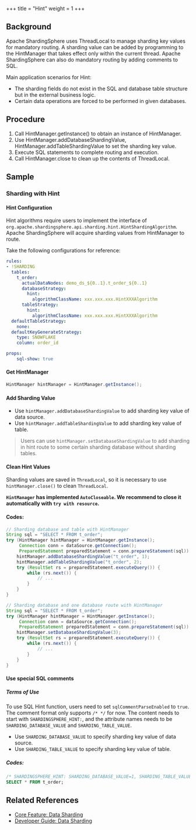 +++
title = "Hint"
weight = 1
+++

## Background

Apache ShardingSphere uses ThreadLocal to manage sharding key values for mandatory routing. A sharding value can be added by programming to the HintManager that takes effect only within the current thread.
Apache ShardingSphere can also do mandatory routing by adding comments to SQL.

Main application scenarios for Hint:
- The sharding fields do not exist in the SQL and database table structure but in the external business logic.
- Certain data operations are forced to be performed in given databases.

## Procedure

1. Call HintManager.getInstance() to obtain an instance of HintManager.
2. Use HintManager.addDatabaseShardingValue, HintManager.addTableShardingValue to set the sharding key value.
3. Execute SQL statements to complete routing and execution.
4. Call HintManager.close to clean up the contents of ThreadLocal.

## Sample

### Sharding with Hint

#### Hint Configuration

Hint algorithms require users to implement the interface of `org.apache.shardingsphere.api.sharding.hint.HintShardingAlgorithm`. 
Apache ShardingSphere will acquire sharding values from HintManager to route.

Take the following configurations for reference:

```yaml
rules:
- !SHARDING
  tables:
    t_order:
      actualDataNodes: demo_ds_${0..1}.t_order_${0..1}
      databaseStrategy:
        hint:
          algorithmClassName: xxx.xxx.xxx.HintXXXAlgorithm
      tableStrategy:
        hint:
          algorithmClassName: xxx.xxx.xxx.HintXXXAlgorithm
  defaultTableStrategy:
    none:
  defaultKeyGenerateStrategy:
    type: SNOWFLAKE
    column: order_id

props:
    sql-show: true
```

#### Get HintManager

```java
HintManager hintManager = HintManager.getInstance();
```

#### Add Sharding Value

- Use `hintManager.addDatabaseShardingValue` to add sharding key value of data source.
- Use `hintManager.addTableShardingValue` to add sharding key value of table.

> Users can use `hintManager.setDatabaseShardingValue` to add sharding in hint route to some certain sharding database without sharding tables.

#### Clean Hint Values

Sharding values are saved in `ThreadLocal`, so it is necessary to use `hintManager.close()` to clean `ThreadLocal`.

**`HintManager` has implemented `AutoCloseable`. We recommend to close it automatically with `try with resource`.**

#### Codes:

```java
// Sharding database and table with HintManager
String sql = "SELECT * FROM t_order";
try (HintManager hintManager = HintManager.getInstance();
     Connection conn = dataSource.getConnection();
     PreparedStatement preparedStatement = conn.prepareStatement(sql)) {
    hintManager.addDatabaseShardingValue("t_order", 1);
    hintManager.addTableShardingValue("t_order", 2);
    try (ResultSet rs = preparedStatement.executeQuery()) {
        while (rs.next()) {
            // ...
        }
    }
}

// Sharding database and one database route with HintManager
String sql = "SELECT * FROM t_order";
try (HintManager hintManager = HintManager.getInstance();
     Connection conn = dataSource.getConnection();
     PreparedStatement preparedStatement = conn.prepareStatement(sql)) {
    hintManager.setDatabaseShardingValue(3);
    try (ResultSet rs = preparedStatement.executeQuery()) {
        while (rs.next()) {
            // ...
        }
    }
}
```

#### Use special SQL comments

##### Terms of Use

To use SQL Hint function, users need to set `sqlCommentParseEnabled` to `true`.
The comment format only supports `/* */` for now. The content needs to start with `SHARDINGSPHERE_HINT:`, and the attribute names needs to be `SHARDING_DATABASE_VALUE` and `SHARDING_TABLE_VALUE`.

- Use `SHARDING_DATABASE_VALUE` to specify sharding key value of data source.
- Use `SHARDING_TABLE_VALUE` to specify sharding key value of table.

##### Codes:
```sql
/* SHARDINGSPHERE_HINT: SHARDING_DATABASE_VALUE=1, SHARDING_TABLE_VALUE=1 */
SELECT * FROM t_order;
```

## Related References

- [Core Feature: Data Sharding](/en/features/sharding/)
- [Developer Guide: Data Sharding](/en/dev-manual/sharding/)
